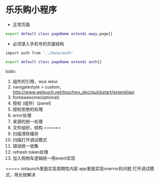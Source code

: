 # 乐乐购小程序

* 正常页面

```bash
export default class pageName extends wepy.page{}
```

* 必须录入手机号的页面结构

```bash
import auth from '../base/auth'

export default class pageName extends auth{}
```



todo:

1. 组件的引用，wux   weui 
2. navigatestyle = custom, http://www.wetouch.net/touchwx_doc/quickstart/extend/api
3. fontawesome(optional)
4. 授权 (组件)（panel)
5. 授权拒绝的处理
6. error处理
7. 来源的统一处理
8. 文件组织，结构
======
1. 扫描清除缓存
2. 扫描打开调试模式
3. 错误统一收集
4. refresh token处理
5. 加入购物车逻辑统一用event实现

=====
onlaunch里面实现周期性内容
app里面实现onerror的问题
打开调试模式，用长按解决